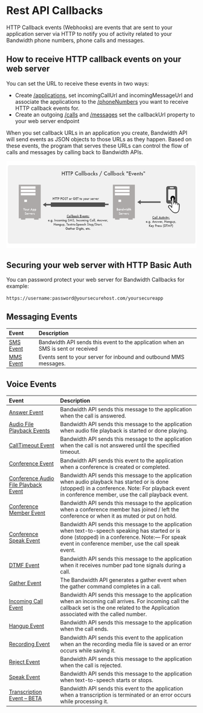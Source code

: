 # Rest API Callbacks
HTTP Callback events (Webhooks) are events that are sent to your application server via HTTP to notify you of activity related to your Bandwidth phone numbers, phone calls and messages.

## How to receive HTTP callback events on your web server
You can set the URL to receive these events in two ways:

* Create [/applications](../methods/applications/applications.md), set incomingCallUrl and incomingMessageUrl and associate the applications to the [/phoneNumbers](../methods/phoneNumbers/phoneNumbers.md) you want to receive HTTP callback events for.
* Create an outgoing [/calls](../methods/calls/postCalls.md) and [/messages](../methods/messages/postMessages.md) set the callbackUrl property to your web server endpoint

When you set callback URLs in an application you create, Bandwidth API will send events as JSON objects to those URLs as they happen. Based on these events, the program that serves these URLs can control the flow of calls and messages by calling back to Bandwidth APIs.

![diagram](images/callback-events1.png)

## Securing your web server with HTTP Basic Auth

You can password protect your web server for Bandwidth Callbacks for example:

`https://username:password@yoursecurehost.com/yoursecureapp`

## Messaging Events

| Event               | Description                                                                       |
|:--------------------|:----------------------------------------------------------------------------------|
| [SMS Event](sms.md) | Bandwidth API sends this event to the application when an SMS is sent or received |
| [MMS Event](mms.md) | Events sent to your server for inbound and outbound MMS messages.                 |

## Voice Events

| Event                                                | Description                                                                                                                                                                                               |
|:-----------------------------------------------------|:----------------------------------------------------------------------------------------------------------------------------------------------------------------------------------------------------------|
| [Answer Event](answer.md)                            | Bandwidth API sends this message to the application when the call is answered.                                                                                                                            |
| [Audio File Playback Events](audio.md)               | Bandwidth API sends this message to the application when audio file playback is started or done playing.                                                                                                  |
| [CallTimeout Event](timeout.md)                      | Bandwidth API sends this message to the application when the call is not answered until the specified timeout.                                                                                            |
| [Conference Event](conf.md)                          | Bandwidth API sends this event to the application when a conference is created or completed.                                                                                                              |
| [Conference Audio File Playback Event](confAudio.md) | Bandwidth API sends this message to the application when audio playback has started or is done (stopped) in a conference. Note: For playback event in conference member, use the call playback event.     |
| [Conference Member Event](confMember.md)             | Bandwidth API sends this message to the application when a conference member has joined / left the conference or when it as muted or put on hold.                                                         |
| [Conference Speak Event](confSpeak.md)               | Bandwidth API sends this message to the application when text-to-speech speaking has started or is done (stopped) in a conference. Note:— For speak event in conference member, use the call speak event. |
| [DTMF Event](dtmf.md)                                | Bandwidth API sends this message to the application when it receives number pad tone signals during a call.                                                                                               |
| [Gather Event](gather.md)                            | The Bandwidth API generates a gather event when the gather command completes in a call.                                                                                                                   |
| [Incoming Call Event](incomingCall.md)               | Bandwidth API sends this message to the application when an incoming call arrives. For incoming call the callback set is the one related to the Application associated with the called number.            |
| [Hangup Event](hangup.md)                            | Bandwidth API sends this message to the application when the call ends.                                                                                                                                   |
| [Recording Event](recording.md)                      | Bandwidth API sends this event to the application when an the recording media file is saved or an error occurs while saving it.                                                                           |
| [Reject Event](reject.md)                            | Bandwidth API sends this message to the application when the call is rejected.                                                                                                                            |
| [Speak Event](speak.md)                              | Bandwidth API sends this message to the application when text-to-speech starts or stops.                                                                                                                  |
| [Transcription Event – BETA](transcription.md)       | Bandwidth API sends this event to the application when a transcription is terminated or an error occurs while processing it.                                                                              |
